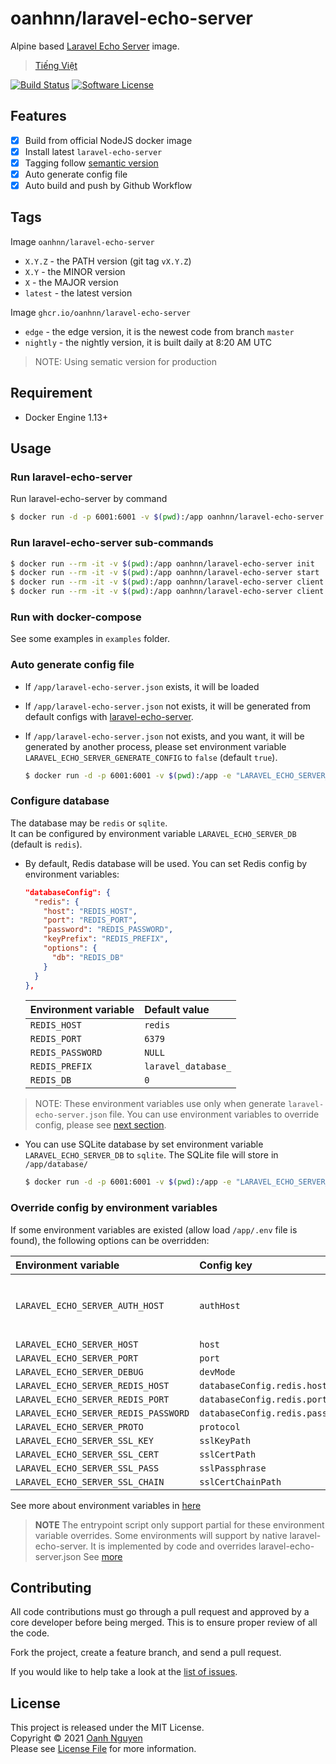 # oanhnn/laravel-echo-server

Alpine based [Laravel Echo Server](https://github.com/tlaverdure/laravel-echo-server) image.

> [Tiếng Việt](README-vi.md)

[![Build Status](https://github.com/oanhnn/docker-laravel-echo-server/workflows/CI/badge.svg)](https://github.com/oanhnn/docker-laravel-echo-server/actions)
[![Software License](https://img.shields.io/github/license/oanhnn/docker-laravel-echo-server.svg)](https://github.com/oanhnn/docker-laravel-echo-server/blob/master/LICENSE)

## Features

- [x] Build from official NodeJS docker image
- [x] Install latest `laravel-echo-server`
- [x] Tagging follow [semantic version](https://semver.org/spec/v2.0.0.html)
- [x] Auto generate config file
- [x] Auto build and push by Github Workflow

## Tags

Image `oanhnn/laravel-echo-server`

- `X.Y.Z`  - the PATH  version (git tag `vX.Y.Z`)
- `X.Y`    - the MINOR version 
- `X`      - the MAJOR version
- `latest` - the latest version

Image `ghcr.io/oanhnn/laravel-echo-server`

- `edge`         - the edge version, it is the newest code from branch `master`
- `nightly`      - the nightly version, it is built daily at 8:20 AM UTC

> NOTE: Using sematic version for production

## Requirement

- Docker Engine 1.13+

## Usage

### Run laravel-echo-server

Run laravel-echo-server by command

```bash
$ docker run -d -p 6001:6001 -v $(pwd):/app oanhnn/laravel-echo-server
```


### Run laravel-echo-server sub-commands

```bash
$ docker run --rm -it -v $(pwd):/app oanhnn/laravel-echo-server init
$ docker run --rm -it -v $(pwd):/app oanhnn/laravel-echo-server start
$ docker run --rm -it -v $(pwd):/app oanhnn/laravel-echo-server client:add
$ docker run --rm -it -v $(pwd):/app oanhnn/laravel-echo-server client:remove
```

### Run with docker-compose

See some examples in `examples` folder.


### Auto generate config file

- If `/app/laravel-echo-server.json` exists, it will be loaded
- If `/app/laravel-echo-server.json` not exists, it will be generated from default configs with [laravel-echo-server](https://github.com/tlaverdure/laravel-echo-server/blob/master/README.md#configurable-options). 
- If `/app/laravel-echo-server.json` not exists, and you want, it will be generated by another process, 
  please set environment variable `LARAVEL_ECHO_SERVER_GENERATE_CONFIG` to `false` (default `true`).   
  
  ```bash
  $ docker run -d -p 6001:6001 -v $(pwd):/app -e "LARAVEL_ECHO_SERVER_GENERATE_CONFIG=false" oanhnn/laravel-echo-server
  ```


### Configure database

The database may be `redis` or `sqlite`.   
It can be configured by environment variable `LARAVEL_ECHO_SERVER_DB` (default is `redis`). 


- By default, Redis database will be used. You can set Redis config by environment variables:

  ```json
  "databaseConfig": {
    "redis": {
      "host": "REDIS_HOST",
      "port": "REDIS_PORT",
      "password": "REDIS_PASSWORD",
      "keyPrefix": "REDIS_PREFIX",
      "options": {
        "db": "REDIS_DB"
      }
    }
  },
  ```

  | Environment variable | Default value       |
  |:---------------------|:--------------------|
  | `REDIS_HOST`         | `redis`             |
  | `REDIS_PORT`         | `6379`              |
  | `REDIS_PASSWORD`     | `NULL`              |
  | `REDIS_PREFIX`       | `laravel_database_` |
  | `REDIS_DB`           | `0`                 |

> NOTE: These environment variables use only when generate `laravel-echo-server.json` file. You can use environment variables to override config, please see [next section](#override-config-by-environment-variables).

- You can use SQLite database by set environment variable `LARAVEL_ECHO_SERVER_DB` to `sqlite`. 
  The SQLite file will store in `/app/database/`

  ```bash
  $ docker run -d -p 6001:6001 -v $(pwd):/app -e "LARAVEL_ECHO_SERVER_DB=sqlite" oanhnn/laravel-echo-server
  ```


### Override config by environment variables

If some environment variables are existed (allow load `/app/.env` file is found), the following options can be overridden:

| Environment variable                 | Config key                      | Note |
|:-------------------------------------|:--------------------------------|:-----|
| `LARAVEL_ECHO_SERVER_AUTH_HOST`      | `authHost`                      | This option will fall back to the `LARAVEL_ECHO_SERVER_HOST` option as the default if that is set. |
| `LARAVEL_ECHO_SERVER_HOST`           | `host`                          | |
| `LARAVEL_ECHO_SERVER_PORT`           | `port`                          | |
| `LARAVEL_ECHO_SERVER_DEBUG`          | `devMode`                       | |
| `LARAVEL_ECHO_SERVER_REDIS_HOST`     | `databaseConfig.redis.host`     | |
| `LARAVEL_ECHO_SERVER_REDIS_PORT`     | `databaseConfig.redis.port`     | |
| `LARAVEL_ECHO_SERVER_REDIS_PASSWORD` | `databaseConfig.redis.password` | |
| `LARAVEL_ECHO_SERVER_PROTO`          | `protocol`                      | |
| `LARAVEL_ECHO_SERVER_SSL_KEY`        | `sslKeyPath`                    | |
| `LARAVEL_ECHO_SERVER_SSL_CERT`       | `sslCertPath`                   | |
| `LARAVEL_ECHO_SERVER_SSL_PASS`       | `sslPassphrase`                 | |
| `LARAVEL_ECHO_SERVER_SSL_CHAIN`      | `sslCertChainPath`              | |

See more about environment variables in [here](https://github.com/tlaverdure/laravel-echo-server/blob/master/README.md#dotenv)

> **NOTE** The entrypoint script only support partial for these environment variable overrides.
> Some environments will support by native laravel-echo-server. It is implemented by code and overrides laravel-echo-server.json
> See [more](https://github.com/oanhnn/docker-laravel-echo-server/issues/18)

## Contributing

All code contributions must go through a pull request and approved by a core developer before being merged. 
This is to ensure proper review of all the code.

Fork the project, create a feature branch, and send a pull request.

If you would like to help take a look at the [list of issues](https://github.com/oanhnn/docker-laravel-echo-server/issues).

## License

This project is released under the MIT License.   
Copyright © 2021 [Oanh Nguyen](https://github.com/oanhnn)   
Please see [License File](https://github.com/oanhnn/docker-laravel-echo-server/blob/master/LICENSE) for more information.
